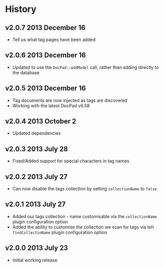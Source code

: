 # History

## v2.0.7 2013 December 16
- Tell us what tag pages have been added

## v2.0.6 2013 December 16
- Updated to use the `DocPad::addModel` call, rather than adding directly to the database

## v2.0.5 2013 December 16
- Tag documents are now injected as tags are discovered
- Working with the latest DocPad v6.58

## v2.0.4 2013 October 2
- Updated dependencies

## v2.0.3 2013 July 28
- Fixed/Added support for special characters in tag names

## v2.0.2 2013 July 27
- Can now disable the tags collection by setting `collectionName` to `false`

## v2.0.1 2013 July 27
- Added our tags collection - name customisable via the `collectionName` plugin configuration option
- Added the ability to customise the collection we scan for tags via teh `findCollectioName` plugin configuration option

## v2.0.0 2013 July 23
- Initial working release

